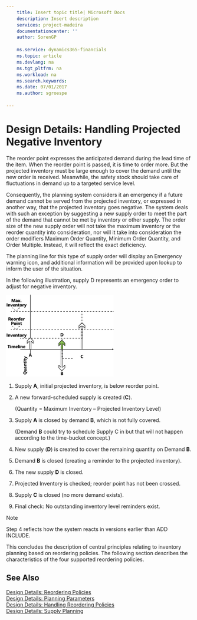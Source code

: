 ```yaml
---
    title: Insert topic title| Microsoft Docs
    description: Insert description
    services: project-madeira
    documentationcenter: ''
    author: SorenGP

    ms.service: dynamics365-financials
    ms.topic: article
    ms.devlang: na
    ms.tgt_pltfrm: na
    ms.workload: na
    ms.search.keywords:
    ms.date: 07/01/2017
    ms.author: sgroespe

---
```

# Design Details: Handling Projected Negative Inventory
The reorder point expresses the anticipated demand during the lead time of the item. When the reorder point is passed, it is time to order more. But the projected inventory must be large enough to cover the demand until the new order is received. Meanwhile, the safety stock should take care of fluctuations in demand up to a targeted service level.  
  
 Consequently, the planning system considers it an emergency if a future demand cannot be served from the projected inventory, or expressed in another way, that the projected inventory goes negative. The system deals with such an exception by suggesting a new supply order to meet the part of the demand that cannot be met by inventory or other supply. The order size of the new supply order will not take the maximum inventory or the reorder quantity into consideration, nor will it take into consideration the order modifiers Maximum Order Quantity, Minimum Order Quantity, and Order Multiple. Instead, it will reflect the exact deficiency.  
  
 The planning line for this type of supply order will display an Emergency warning icon, and additional information will be provided upon lookup to inform the user of the situation.  
  
 In the following illustration, supply D represents an emergency order to adjust for negative inventory.  
  
 ![](../media/nav_app_supply_planning_2_negative_inventory.png "NAV\_APP\_supply\_planning\_2\_negative\_inventory")  
  
1.  Supply **A**, initial projected inventory, is below reorder point.  
  
2.  A new forward-scheduled supply is created \(**C**\).  
  
     \(Quantity \= Maximum Inventory – Projected Inventory Level\)  
  
3.  Supply **A** is closed by demand **B**, which is not fully covered.  
  
     \(Demand **B** could try to schedule Supply C in but that will not happen according to the time-bucket concept.\)  
  
4.  New supply \(**D**\) is created to cover the remaining quantity on Demand **B**.  
  
5.  Demand **B** is closed \(creating a reminder to the projected inventory\).  
  
6.  The new supply **D** is closed.  
  
7.  Projected Inventory is checked; reorder point has not been crossed.  
  
8.  Supply **C** is closed \(no more demand exists\).  
  
9. Final check: No outstanding inventory level reminders exist.  
  
> [!NOTE]  
>  Step 4 reflects how the system reacts in versions earlier than ADD INCLUDE<!--[!INCLUDE[nav2009sp1](../../includes/nav2009sp1_md.md)]-->.  
  
 This concludes the description of central principles relating to inventory planning based on reordering policies. The following section describes the characteristics of the four supported reordering policies.  
  
## See Also  
 [Design Details: Reordering Policies](design-details-reordering-policies.md)   
 [Design Details: Planning Parameters](design-details-planning-parameters.md)   
 [Design Details: Handling Reordering Policies](design-details-handling-reordering-policies.md)   
 [Design Details: Supply Planning](design-details-supply-planning.md)